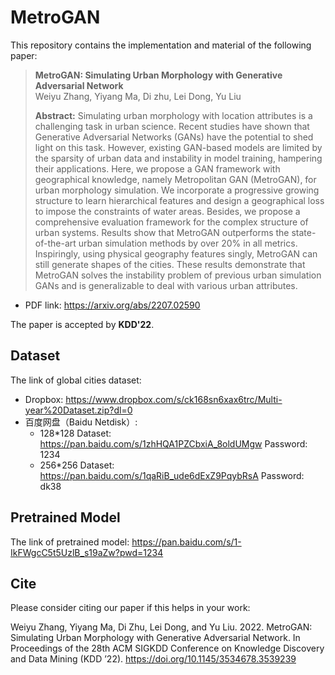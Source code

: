 # MetroGAN
This repository contains the implementation and material of the following paper:

>**MetroGAN: Simulating Urban Morphology with Generative Adversarial Network**   
Weiyu Zhang, Yiyang Ma, Di zhu, Lei Dong, Yu Liu  
>  
>**Abstract:** Simulating urban morphology with location attributes is a challenging task in urban science. Recent studies have shown that Generative Adversarial Networks (GANs) have the potential to shed light on this task. However, existing GAN-based models are limited by the sparsity of urban data and instability in model training, hampering their applications. Here, we propose a GAN framework with geographical knowledge, namely Metropolitan GAN (MetroGAN), for urban morphology simulation. We incorporate a progressive growing structure to learn hierarchical features and design a geographical loss to impose the constraints of water areas. Besides, we propose a comprehensive evaluation framework for the complex structure of urban systems. Results show that MetroGAN outperforms the state-of-the-art urban simulation methods by over 20% in all metrics. Inspiringly, using physical geography features singly, MetroGAN can still generate shapes of the cities. These results demonstrate that MetroGAN solves the instability problem of previous urban simulation GANs and is generalizable to deal with various urban attributes.

- PDF link: https://arxiv.org/abs/2207.02590

The paper is accepted by **KDD'22**.
## Dataset
The link of global cities dataset: 
- Dropbox: https://www.dropbox.com/s/ck168sn6xax6trc/Multi-year%20Dataset.zip?dl=0 
- 百度网盘（Baidu Netdisk）: 
  - 128*128 Dataset: https://pan.baidu.com/s/1zhHQA1PZCbxiA_8oldUMgw  Password: 1234
  - 256*256 Dataset: https://pan.baidu.com/s/1qaRiB_ude6dExZ9PqybRsA  Password: dk38

## Pretrained Model
The link of pretrained model: https://pan.baidu.com/s/1-IkFWgcC5t5UzlB_s19aZw?pwd=1234

## Cite
Please consider citing our paper if this helps in your work:

Weiyu Zhang, Yiyang Ma, Di Zhu, Lei Dong, and Yu Liu. 2022. MetroGAN: Simulating Urban Morphology with Generative Adversarial Network. In Proceedings of the 28th ACM SIGKDD Conference on Knowledge Discovery and Data Mining (KDD ’22). https://doi.org/10.1145/3534678.3539239
